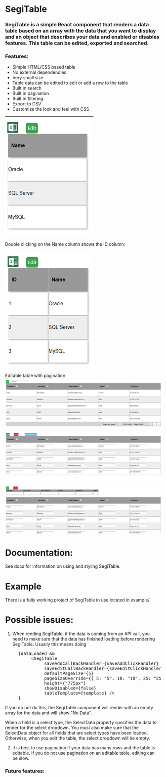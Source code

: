 # SegiTable

### SegiTable is a simple React component that renders a data table based on an array with the data that you want to display and an object that describes your data and enabled or disables features. This table can be edited, exported and searched.

### Features:

 - Simple HTML/CSS based table
 - No external dependencies
 - Very small size
 - Table data can be edited to edit or add a row to the table
 - Built in search
 - Built in pagination
 - Built in filtering
 - Export to CSV
 - Customize the look and feel with CSS


![alt text](screenshots/Example.png "")

Double clicking on the Name column shows the ID column:

![alt text](screenshots/Example2.png "")

Editable table with pagination
![alt text](screenshots/Example3.png "")

![alt text](screenshots/Example4.png "")

![alt text](screenshots/Example5.png "")

# Documentation:

See docs for information on using and styling SegiTable.

# Example
There is a fully working project of SegiTable in use located in example/.

# Possible issues:

1. When rending SegiTable, if the data is coming from an API call, you need to make sure that the data has finished loading before rendering SegiTable. Usually this means doing

<pre>
     {dataLoaded &&
          &lt;SegiTable
               saveAddCallBackHandler={saveAddClickHandler}
               saveEditCallBackHandler={saveEditClickHandler}
               defaultPageSize={5}
               pageSizeOverride={{ 5: "5", 10: "10", 25: "25", 50: "50" }}
               height={"775px"}
               showDisabled={false}
               tableTemplate={template} /&gt;
     }
</pre>

If you do not do this, the SegiTable component will render with an empty array for the data and will show "No Data".

When a field is a select type, the SelectData property specifies the data to render for the select dropdown. You must also make sure that the SelectData object for all fields 
that are select types have been loaded. Otherwise, when you edit the table, the select dropdown will be empty. 

2. It is best to use pagination if your data has many rows and the table is editable. If you do not use pagination on an editable table, editing can be slow.

### Future features:
